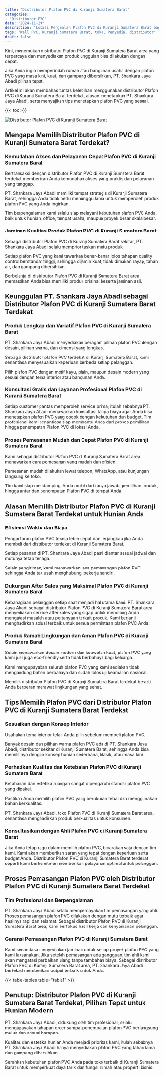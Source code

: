 ```yaml
---
title: "Distributor Plafon PVC di Kuranji Sumatera Barat"
categories: 
- "Distributor-PVC"
date: "2024-11-29"
description: "Lokasi Penjualan Plafon PVC di Kuranji Sumatera Barat bagi tempat tinggal, perkantoran, serta gerai. Panel terbaik, pilihan motif, warna menarik, beserta layanan pemasangan oleh teknisi ahli serta garansi resmi!|Layanan penjualan Plafon PVC di Kuranji Sumatera Barat bagi keperluan rumah, kantor, atau gerai, beserta material terbaik dan penempatan oleh tenaga ahli profesional dan garansi resmi.|Pilihan Plafon PVC di Kuranji Sumatera Barat yang terpercaya untuk rumah, office, dan toko, dengan panel unggulan dan penempatan oleh teknisi berpengalaman dan garansi resmi.|Distribusi Plafon PVC di Kuranji Sumatera Barat bagi tempat tinggal, kantor, serta ritel, beserta produk berkualitas dan instalasi ditangani oleh tim ahli, lengkap beserta kepastian resmi.}"
tags: "Wall PVC, Kuranji Sumatera Barat, toko, Penyedia, distributor"
draft: false
---
```


Kini, menemukan distributor Plafon PVC di Kuranji Sumatera Barat area yang terpercaya dan menyediakan produk unggulan bisa dilakukan dengan cepat.

Jika Anda ingin memperindah rumah atau bangunan usaha dengan plafon PVC yang masa kini, kuat, dan gampang dibersihkan, PT. Shankara Jaya Abadi pilihan tepat.

Artikel ini akan membahas tuntas kelebihan menggunakan distributor Plafon PVC di Kuranji Sumatera Barat terdekat, alasan menetapkan PT. Shankara Jaya Abadi, serta menyajikan tips menetapkan plafon PVC yang sesuai.

{{< toc >}}

![Distributor Plafon PVC di Kuranji Sumatera Barat](/images/Distributor-PVC/Distributor-Plafon-PVC-di-Kuranji-Sumatera-Barat.png)


## Mengapa Memilih Distributor Plafon PVC di Kuranji Sumatera Barat Terdekat?

### Kemudahan Akses dan Pelayanan Cepat Plafon PVC di Kuranji Sumatera Barat

Bertransaksi dengan distributor Plafon PVC di Kuranji Sumatera Barat terdekat memberikan Anda kemudahan akses yang praktis dan pelayanan yang tanggap.

PT. Shankara Jaya Abadi memiliki tempat strategis di Kuranji Sumatera Barat, sehingga Anda tidak perlu menunggu lama untuk memperoleh produk plafon PVC yang Anda inginkan.

Tim berpengalaman kami selalu siap melayani kebutuhan plafon PVC Anda, baik untuk hunian, office, tempat usaha, maupun proyek besar skala besar.

### Jaminan Kualitas Produk Plafon PVC di Kuranji Sumatera Barat

Sebagai distributor Plafon PVC di Kuranji Sumatera Barat sekitar, PT. Shankara Jaya Abadi selalu memprioritaskan mutu produk.

Setiap plafon PVC yang kami tawarkan benar-benar lolos tahapan quality control berstandar tinggi, sehingga dijamin kuat, tidak dimakan rayap, tahan air, dan gampang dibersihkan.

Berbelanja di distributor Plafon PVC di Kuranji Sumatera Barat area memastikan Anda bisa memiliki produk orisinal beserta jaminan asli.

## Keunggulan PT. Shankara Jaya Abadi sebagai Distributor Plafon PVC di Kuranji Sumatera Barat Terdekat

### Produk Lengkap dan Variatif Plafon PVC di Kuranji Sumatera Barat

PT. Shankara Jaya Abadi menyediakan beragam pilihan plafon PVC dengan desain, pilihan warna, dan dimensi yang lengkap.

Sebagai distributor plafon PVC terdekat di Kuranji Sumatera Barat, kami senantiasa menyesuaikan keperluan berbeda setiap pelanggan.

Pilih plafon PVC dengan motif kayu, plain, maupun desain modern yang sesuai dengan tema interior atau bangunan Anda.

### Konsultasi Gratis dan Layanan Profesional Plafon PVC di Kuranji Sumatera Barat

Setiap customer pantas memperoleh service prima, itulah sebabnya PT. Shankara Jaya Abadi menawarkan konsultasi tanpa biaya agar Anda bisa menetapkan plafon PVC yang cocok dengan kebutuhan dan budget. Tim profesional kami senantiasa siap membantu Anda dari proses pemilihan hingga penempatan Plafon PVC di lokasi Anda.

### Proses Pemesanan Mudah dan Cepat Plafon PVC di Kuranji Sumatera Barat

Kami sebagai distributor Plafon PVC di Kuranji Sumatera Barat area menawarkan cara pemesanan yang mudah dan efisien.

Pemesanan mudah dilakukan lewat telepon, WhatsApp, atau kunjungan langsung ke toko.

Tim kami siap mendampingi Anda mulai dari tanya jawab, pemilihan produk, hingga antar dan penempatan Plafon PVC di tempat Anda.

## Alasan Memilih Distributor Plafon PVC di Kuranji Sumatera Barat Terdekat untuk Hunian Anda

### Efisiensi Waktu dan Biaya

Pengantaran plafon PVC terasa lebih cepat dan terjangkau jika Anda membeli dari distributor terdekat di Kuranji Sumatera Barat.

Setiap pesanan di PT. Shankara Jaya Abadi pasti diantar sesuai jadwal dan mutunya tetap terjaga.

Selain pengiriman, kami menawarkan jasa pemasangan plafon PVC sehingga Anda tak usah menghubungi pekerja sendiri.

### Dukungan After Sales yang Maksimal Plafon PVC di Kuranji Sumatera Barat

Kebahagiaan pelanggan setiap saat menjadi hal utama kami. PT. Shankara Jaya Abadi sebagai distributor Plafon PVC di Kuranji Sumatera Barat area menyediakan service after sales yang sigap untuk menolong Anda mengatasi masalah atau pertanyaan terkait produk. Kami berjanji menghadirkan solusi terbaik untuk semua permintaan plafon PVC Anda.

### Produk Ramah Lingkungan dan Aman Plafon PVC di Kuranji Sumatera Barat

Selain menawarkan desain modern dan keawetan kuat, plafon PVC yang kami jual juga eco-friendly serta tidak berbahaya bagi keluarga.

Kami mengupayakan seluruh plafon PVC yang kami sediakan tidak mengandung bahan berbahaya dan sudah lolos uji keamanan nasional.

Memilih distributor Plafon PVC di Kuranji Sumatera Barat terdekat berarti Anda berperan merawat lingkungan yang sehat.

## Tips Memilih Plafon PVC dari Distributor Plafon PVC di Kuranji Sumatera Barat Terdekat

### Sesuaikan dengan Konsep Interior

Usahakan tema interior telah Anda pilih sebelum membeli plafon PVC.

Banyak desain dan pilihan warna plafon PVC ada di PT. Shankara Jaya Abadi, distributor sekitar di Kuranji Sumatera Barat, sehingga Anda bisa memilihnya dengan konsep hunian sederhana, klasik, atau masa kini.

### Perhatikan Kualitas dan Ketebalan Plafon PVC di Kuranji Sumatera Barat

Ketahanan dan estetika ruangan sangat dipengaruhi standar plafon PVC yang dipakai.

Pastikan Anda memilih plafon PVC yang berukuran tebal dan menggunakan bahan berkualitas.

PT. Shankara Jaya Abadi, toko Plafon PVC di Kuranji Sumatera Barat area, senantiasa menghadirkan produk berkualitas untuk konsumen.

### Konsultasikan dengan Ahli Plafon PVC di Kuranji Sumatera Barat

Jika Anda tetap ragu dalam memilih plafon PVC, bicarakan saja dengan tim kami. Kami akan memberikan saran yang tepat dengan keperluan serta budget Anda. Distributor Plafon PVC di Kuranji Sumatera Barat terdekat seperti kami berkomitmen memberikan pelayanan optimal untuk pelanggan.

## Proses Pemasangan Plafon PVC oleh Distributor Plafon PVC di Kuranji Sumatera Barat Terdekat

### Tim Profesional dan Berpengalaman

PT. Shankara Jaya Abadi selalu mempercayakan tim pemasangan yang ahli. Proses pemasangan plafon PVC dilakukan dengan mutu terbaik agar hasilnya rapi dan selamat. Sebagai distributor Plafon PVC di Kuranji Sumatera Barat area, kami berfokus hasil kerja dan kenyamanan pelanggan.

### Garansi Pemasangan Plafon PVC di Kuranji Sumatera Barat

Kami senantiasa menyediakan jaminan untuk setiap proyek plafon PVC yang kami laksanakan. Jika setelah pemasangan ada gangguan, tim ahli kami akan mengatasi perbaikan ulang tanpa tambahan biaya. Sebagai distributor Plafon PVC di Kuranji Sumatera Barat area, PT. Shankara Jaya Abadi bertekad memberikan output terbaik untuk Anda.

{{< table-tables table="table1" >}}

## Penutup: Distributor Plafon PVC di Kuranji Sumatera Barat Terdekat, Pilihan Tepat untuk Hunian Modern

PT. Shankara Jaya Abadi, didukung oleh tim profesional, selalu mengupayakan tahapan order sampai penempatan plafon PVC berlangsung mulus dan sesuai harapan.

Kualitas dan estetika hunian Anda menjadi prioritas kami, itulah sebabnya PT. Shankara Jaya Abadi hanya menyediakan plafon PVC yang tahan lama dan gampang dibersihkan.

Serahkan kebutuhan plafon PVC Anda pada toko terbaik di Kuranji Sumatera Barat untuk memperkuat daya tarik dan fungsi rumah atau properti bisnis.